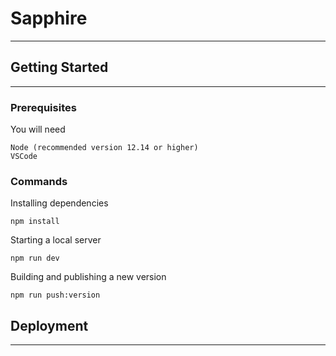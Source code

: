# Sapphire

---

## Getting Started

---

### Prerequisites

You will need

```
Node (recommended version 12.14 or higher)
VSCode
```

### Commands

Installing dependencies

```
npm install
```

Starting a local server

```
npm run dev
```

Building and publishing a new version

```
npm run push:version
```

## Deployment

---
